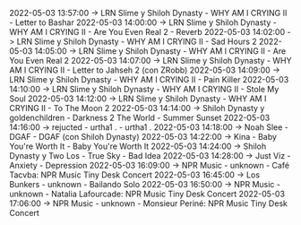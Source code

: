 2022-05-03 13:57:00 -> LRN Slime y Shiloh Dynasty - WHY AM I CRYING II - Letter to Bashar
2022-05-03 14:00:00 -> LRN Slime y Shiloh Dynasty - WHY AM I CRYING II - Are You Even Real 2 - Reverb
2022-05-03 14:02:00 -> LRN Slime y Shiloh Dynasty - WHY AM I CRYING II - Sad Hours 2
2022-05-03 14:05:00 -> LRN Slime y Shiloh Dynasty - WHY AM I CRYING II - Are You Even Real 2
2022-05-03 14:07:00 -> LRN Slime y Shiloh Dynasty - WHY AM I CRYING II - Letter to Jahseh 2 (con ZRobb)
2022-05-03 14:09:00 -> LRN Slime y Shiloh Dynasty - WHY AM I CRYING II - Pain Killer
2022-05-03 14:10:00 -> LRN Slime y Shiloh Dynasty - WHY AM I CRYING II - Stole My Soul
2022-05-03 14:12:00 -> LRN Slime y Shiloh Dynasty - WHY AM I CRYING II - To The Moon 2
2022-05-03 14:14:00 -> Shiloh Dynasty y goldenchildren - Darkness 2 The World - Summer Sunset
2022-05-03 14:16:00 -> rejucted - urtha1 . - urtha1 .
2022-05-03 14:18:00 -> Noah Slee - DGAF - DGAF (con Shiloh Dynasty)
2022-05-03 14:22:00 -> Kina - Baby You're Worth It - Baby You're Worth It
2022-05-03 14:24:00 -> Shiloh Dynasty y Two Los - True Sky - Bad Idea
2022-05-03 14:28:00 -> Just Viz - Anxiety - Depression
2022-05-03 16:09:00 -> NPR Music - unknown - Café Tacvba: NPR Music Tiny Desk Concert
2022-05-03 16:45:00 -> Los Bunkers - unknown - Bailando Solo
2022-05-03 16:50:00 -> NPR Music - unknown - Natalia Lafourcade: NPR Music Tiny Desk Concert
2022-05-03 17:06:00 -> NPR Music - unknown - Monsieur Periné: NPR Music Tiny Desk Concert

